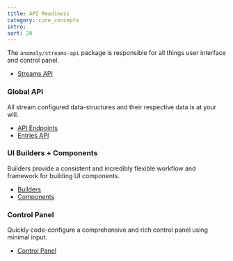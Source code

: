 ```yaml
---
title: API Readiness
category: core_concepts
intro: 
sort: 20
---
```


The `anomaly/streams-api` package is responsible for all things user interface and control panel.

- [Streams API](api/introduction)

### Global API

All stream configured data-structures and their respective data is at your will.

- [API Endpoints](api/endoints)
- [Entries API](api/streams)

### UI Builders + Components

Builders provide a consistent and incredibly flexible workflow and framework for building UI components.

- [Builders](ui/builders)
- [Components](ui/components)

### Control Panel

Quickly code-configure a comprehensive and rich control panel using minimal input.

- [Control Panel](ui/cp)
